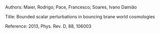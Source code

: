 Authors: Maier, Rodrigo; Pace, Francesco; Soares, Ivano Damião

Title: Bounded scalar perturbations in bouncing brane world cosmologies

Reference: 2013, Phys. Rev. D, 88, 106003
